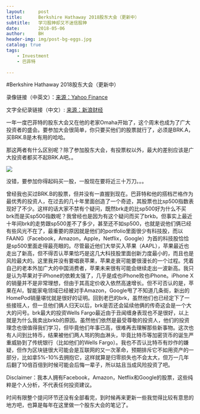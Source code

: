 ```yaml
---
layout:     post
title:      Berkshire Hathaway 2018股东大会（更新中）
subtitle:   学习股神却又不迷信股神
date:       2018-05-06
author:     BH
header-img: img/post-bg-eggs.jpg
catalog: true
tags:
    - Investment
    - 巴菲特
    
---
```


#Berkshire Hathaway 2018股东大会（更新中）

录像链接（中英文）：[来源：Yahoo Finance](https://finance.yahoo.com/brklivestream/)

文字全纪录链接（中文）: [来源：新浪财经](http://finance.sina.com.cn/stock/usstock/c/2018-05-06/doc-ihacuuvt8178800.shtml)

一年一度巴菲特的股东大会又在他的老家Omaha开始了，这个周末也成为了广大投资者的盛会。要参加大会很简单，你只要买他们的股票就行了，必须是BRK.A，买BRK.B是木有用的哈哈。

那这两者有什么区别呢？除了参加股东大会，有投票权以外，最大的差别应该是广大投资者都买不起BRK.A吧。。

![](https://ws4.sinaimg.cn/large/006tKfTcly1fr2jtlc52xj30if0eojtc.jpg)

没错，要参加你得起码买一股，一股现在要将近三十万刀。。。

曾经我也买过BRK.B的股票，但并没有一直握到现在。巴菲特和他的搭档芒格作为最优秀的投资人，在过去的几十年里面创造了一个奇迹，其股票也比sp500指数表现好了不少。这样的话大家不禁有个疑问，既然brk走的比sp500好为什么不买brk而是买sp500指数呢？我曾经也是因为有这个疑问而买了brkb。但事实上最近十年间brk的走势跟sp500差不了多少，甚至还不如sp500，也就是说他们俩已经有些风光不在了，最重要的原因就是他们的portfolio里面很少有科技股，而以FAANG（Facebook，Amazon，Apple，Netflix，Google）为首的科技股恰恰是sp500里面走得最亮眼的。尽管最近他们大举买入苹果（AAPL），苹果最近也走出了新高，但不得否认苹果恰巧是这几大科技股里面创新力度最小的，而且也是风险最大的。这里我并没有要唱衰苹果，苹果走衰可能要很漫长的一个过程。凭着自己的老本外加广大的中国消费者，苹果未来很有可能会继续走出一波新高。我只是认为苹果对于iPhone的依赖太强了，几乎是成也iPhone败也iPhone。iPhone X的销量并不是非常理想，但由于其高定价收入依然高速增长。但不可否认的是，苹果在AI，智能家电领域已经被对手Amazon，Google甩了不知道几条街，新出的HomePod销量堪忧就是很好的证明。回到老巴的brk，虽然他们也已经定下了一些接班人，但一旦他们俩人归天以后，brk是否还会延续他俩的传奇这会是一个大大的问号。brk最大的投资Wells Fargo最近由于丑闻缠身表现也不是很好，以上就是为什么我卖出brkb的原因。虽然他们依然是最受尊敬的投资人，他们的投资理念也很值得我们学习，但毕竟他们年事已高，很难再去理解那些新事物。这次也有人问到比特币，结果被他们两人骂的狗血淋头，毕竟比特币等加密货币的诞生严重威胁到了传统银行（比如他们的Wells Fargo）。我也不否认比特币有炒作的嫌疑，但作为区块链很大可能会是互联网的又一次革命，预期排斥它不如用资产的一部分，比如拿5%-10%去拥抱它，这样就算是归零损失也不会太大，但万一几年后翻了10倍百倍到时候可能会后悔一辈子，所以姑且当成风险投资了吧。

Disclaimer：我本人拥有Facebook，Amazon，Netflix和Google的股票，这些纯粹是个人分析，不代表任何投资建议。

时间有限整个提问环节还没有全部看完，到时候再来更新一些我觉得比较有意思的地方吧，也算是每年在这里做一个股东大会的笔记了。


